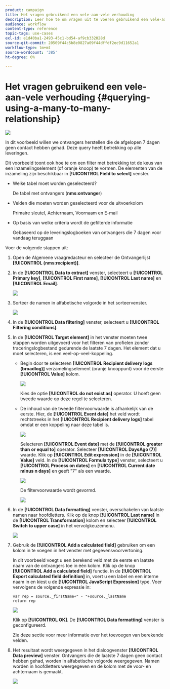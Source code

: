 ```yaml
---
product: campaign
title: Het vragen gebruikend een vele-aan-vele verhouding
description: Leer hoe te om vragen uit te voeren gebruikend een vele-aan-vele verhouding
audience: workflow
content-type: reference
topic-tags: use-cases
exl-id: e1d40ba1-2493-45c1-bd54-af9cb332028d
source-git-commit: 20509f44c5b8e0827a09f44dffdf2ec9d11652a1
workflow-type: tm+mt
source-wordcount: '385'
ht-degree: 0%

---
```


# Het vragen gebruikend een vele-aan-vele verhouding {#querying-using-a-many-to-many-relationship}

![](../../assets/common.svg)

In dit voorbeeld willen we ontvangers herstellen die de afgelopen 7 dagen geen contact hebben gehad. Deze query heeft betrekking op alle leveringen.

Dit voorbeeld toont ook hoe te om een filter met betrekking tot de keus van een inzamelingselement (of oranje knoop) te vormen. De elementen van de inzameling zijn beschikbaar in **[!UICONTROL Field to select]** venster.

* Welke tabel moet worden geselecteerd?

   De tabel met ontvangers (**nms:ontvanger**)

* Velden die moeten worden geselecteerd voor de uitvoerkolom

   Primaire sleutel, Achternaam, Voornaam en E-mail

* Op basis van welke criteria wordt de gefilterde informatie

   Gebaseerd op de leveringslogboeken van ontvangers die 7 dagen voor vandaag teruggaan

Voer de volgende stappen uit:

1. Open de Algemene vraagredacteur en selecteer de Ontvangerlijst **[!UICONTROL (nms:recipient)]**.
1. In de **[!UICONTROL Data to extract]** venster, selecteert u **[!UICONTROL Primary key]**, **[!UICONTROL First name]**, **[!UICONTROL Last name]** en **[!UICONTROL Email]**.

   ![](assets/query_editor_nveau_33.png)

1. Sorteer de namen in alfabetische volgorde in het sorteervenster.

   ![](assets/query_editor_nveau_34.png)

1. In de **[!UICONTROL Data filtering]** venster, selecteert u **[!UICONTROL Filtering conditions]**.
1. In de **[!UICONTROL Target element]** in het venster moeten twee stappen worden uitgevoerd voor het filteren van profielen zonder traceringslogbestand gedurende de laatste 7 dagen. Het element dat u moet selecteren, is een veel-op-veel-koppeling.

   * Begin door te selecteren **[!UICONTROL Recipient delivery logs (broadlog)]** verzamelingselement (oranje knooppunt) voor de eerste **[!UICONTROL Value]** kolom.

      ![](assets/query_editor_nveau_67.png)

      Kies de optie **[!UICONTROL do not exist as]** operator. U hoeft geen tweede waarde op deze regel te selecteren.

   * De inhoud van de tweede filtervoorwaarde is afhankelijk van de eerste. Hier, de **[!UICONTROL Event date]** het veld wordt rechtstreeks in het **[!UICONTROL Recipient delivery logs]** tabel omdat er een koppeling naar deze tabel is.

      ![](assets/query_editor_nveau_36.png)

      Selecteren **[!UICONTROL Event date]** met de **[!UICONTROL greater than or equal to]** operator. Selecteer **[!UICONTROL DaysAgo (7)]** waarde. Klik op **[!UICONTROL Edit expression]** in de **[!UICONTROL Value]** veld. In de **[!UICONTROL Formula type]** venster, selecteert u **[!UICONTROL Process on dates]** en **[!UICONTROL Current date minus n days]** en geeft &quot;7&quot; als een waarde.

      ![](assets/query_editor_nveau_37.png)

      De filtervoorwaarde wordt gevormd.

      ![](assets/query_editor_nveau_38.png)

1. In de **[!UICONTROL Data formatting]** venster, overschakelen van laatste namen naar hoofdletters. Klik op de knop **[!UICONTROL Last name]** in de **[!UICONTROL Transformation]** kolom en selecteer **[!UICONTROL Switch to upper case]** in het vervolgkeuzemenu.

   ![](assets/query_editor_nveau_39.png)

1. Gebruik de **[!UICONTROL Add a calculated field]** gebruiken om een kolom in te voegen in het venster met gegevensvoorvertoning.

   In dit voorbeeld voegt u een berekend veld met de eerste en laatste naam van de ontvangers toe in één kolom. Klik op de knop **[!UICONTROL Add a calculated field]** functie. In de **[!UICONTROL Export calculated field definition]** in, voert u een label en een interne naam in en kiest u de **[!UICONTROL JavaScript Expression]** type. Voer vervolgens de volgende expressie in:

   ```
   var rep = source._firstName+" - "+source._lastName
   return rep
   ```

   ![](assets/query_editor_nveau_40.png)

   Klik op **[!UICONTROL OK]**. De **[!UICONTROL Data formatting]** venster is geconfigureerd.

   Zie deze sectie voor meer informatie over het toevoegen van berekende velden.

1. Het resultaat wordt weergegeven in het dialoogvenster **[!UICONTROL Data preview]** venster. Ontvangers die de laatste 7 dagen geen contact hebben gehad, worden in alfabetische volgorde weergegeven. Namen worden in hoofdletters weergegeven en de kolom met de voor- en achternaam is gemaakt.

   ![](assets/query_editor_nveau_41.png)
